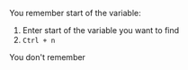 You remember start of the variable:
1. Enter start of the variable you want to find
2. `Ctrl + n`

You don't remember